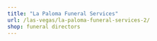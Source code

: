 ```yaml
---
title: "La Paloma Funeral Services"
url: /las-vegas/la-paloma-funeral-services-2/
shop: funeral directors
---
```

